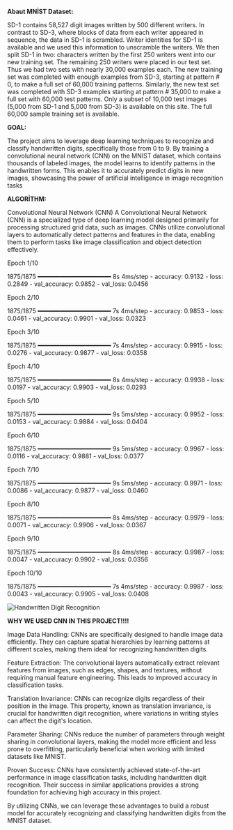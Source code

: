 
**Abaut MNİST Dataset:**

SD-1 contains 58,527 digit images written by 500 different writers. In contrast to SD-3, where blocks of data from each writer appeared in sequence, the data in SD-1 is scrambled. Writer identities for SD-1 is available and we used 
this information to unscramble the writers. We then split SD-1 in two: characters written by the first 250 writers went into our new training set. The remaining 250 writers were placed in our test set. Thus we had two sets with nearly 30,000
examples each. The new training set was completed with enough examples from SD-3, starting at pattern # 0, to make a full set of 60,000 training patterns. Similarly, the new test set was completed with SD-3 examples starting 
at pattern # 35,000 to make a full set with 60,000 test patterns. Only a subset of 10,000 test images (5,000 from SD-1 and 5,000 from SD-3) is available on this site. The full 60,000 sample training set is available.



**GOAL:**

The project aims to leverage deep learning techniques to recognize and classify handwritten digits, specifically those from 0 to 9. By training a convolutional neural network (CNN) on the MNIST dataset, which contains thousands of labeled images,
the model learns to identify patterns in the handwritten forms. This enables it to accurately predict digits in new images, showcasing the power of artificial intelligence in image recognition tasks


**ALGORİTHM:**

Convolutional Neural Network (CNN)
A Convolutional Neural Network (CNN) is a specialized type of deep learning model designed primarily for processing structured grid data, such as images. CNNs utilize convolutional layers to automatically detect patterns and features in the data,
enabling them to perform tasks like image classification and object detection effectively.

Epoch 1/10

1875/1875 ━━━━━━━━━━━━━━━━━━━━ 8s 4ms/step - accuracy: 0.9132 - loss: 0.2849 - val_accuracy: 0.9852 - val_loss: 0.0456

Epoch 2/10

1875/1875 ━━━━━━━━━━━━━━━━━━━━ 7s 4ms/step - accuracy: 0.9853 - loss: 0.0461 - val_accuracy: 0.9901 - val_loss: 0.0323

Epoch 3/10

1875/1875 ━━━━━━━━━━━━━━━━━━━━ 7s 4ms/step - accuracy: 0.9915 - loss: 0.0276 - val_accuracy: 0.9877 - val_loss: 0.0358

Epoch 4/10

1875/1875 ━━━━━━━━━━━━━━━━━━━━ 8s 4ms/step - accuracy: 0.9938 - loss: 0.0197 - val_accuracy: 0.9903 - val_loss: 0.0293

Epoch 5/10

1875/1875 ━━━━━━━━━━━━━━━━━━━━ 9s 5ms/step - accuracy: 0.9952 - loss: 0.0153 - val_accuracy: 0.9884 - val_loss: 0.0404

Epoch 6/10

1875/1875 ━━━━━━━━━━━━━━━━━━━━ 9s 5ms/step - accuracy: 0.9967 - loss: 0.0116 - val_accuracy: 0.9881 - val_loss: 0.0377

Epoch 7/10

1875/1875 ━━━━━━━━━━━━━━━━━━━━ 9s 5ms/step - accuracy: 0.9971 - loss: 0.0086 - val_accuracy: 0.9877 - val_loss: 0.0460

Epoch 8/10

1875/1875 ━━━━━━━━━━━━━━━━━━━━ 8s 4ms/step - accuracy: 0.9979 - loss: 0.0071 - val_accuracy: 0.9906 - val_loss: 0.0367

Epoch 9/10

1875/1875 ━━━━━━━━━━━━━━━━━━━━ 8s 4ms/step - accuracy: 0.9987 - loss: 0.0047 - val_accuracy: 0.9902 - val_loss: 0.0356

Epoch 10/10

1875/1875 ━━━━━━━━━━━━━━━━━━━━ 7s 4ms/step - accuracy: 0.9987 - loss: 0.0043 - val_accuracy: 0.9905 - val_loss: 0.0408

![Handwritten Digit Recognition](https://github.com/user-attachments/assets/e1c734b0-0425-4388-aa7c-039a75851b7c)


**WHY WE USED CNN IN THIS PROJECT!!!!**

Image Data Handling: CNNs are specifically designed to handle image data efficiently. They can capture spatial hierarchies by learning patterns at different scales, making them ideal for recognizing handwritten digits.

Feature Extraction: The convolutional layers automatically extract relevant features from images, such as edges, shapes, and textures, without requiring manual feature engineering. This leads to improved accuracy in classification tasks.

Translation Invariance: CNNs can recognize digits regardless of their position in the image. This property, known as translation invariance, is crucial for handwritten digit recognition, where variations in writing styles can affect the digit's location.

Parameter Sharing: CNNs reduce the number of parameters through weight sharing in convolutional layers, making the model more efficient and less prone to overfitting, particularly beneficial when working with limited datasets like MNIST.

Proven Success: CNNs have consistently achieved state-of-the-art performance in image classification tasks, including handwritten digit recognition. Their success in similar applications provides a strong foundation for achieving high accuracy in this project.

By utilizing CNNs, we can leverage these advantages to build a robust model for accurately recognizing and classifying handwritten digits from the MNIST dataset.
